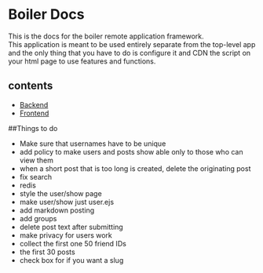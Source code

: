 # Boiler Docs    
  
This is the docs for the boiler remote application framework.  
This application is meant to be used entirely separate from the top-level app and the only thing that you have to do is configure it and CDN the script on your html page to use features and functions.  

## contents    
- [Backend](backend.html)  
- [Frontend](frontend.html)

##Things to do
- Make sure that usernames have to be unique
- add policy to make users and posts show able only to those who can view them
- when a short post that is too long is created, delete the originating post
- fix search
- redis
- style the user/show page
- make user/show just user.ejs
- add markdown posting
- add groups
- delete post text after submitting
- make privacy for users work
- collect the first one 50 friend IDs
- the first 30 posts
- check box for if you want a slug